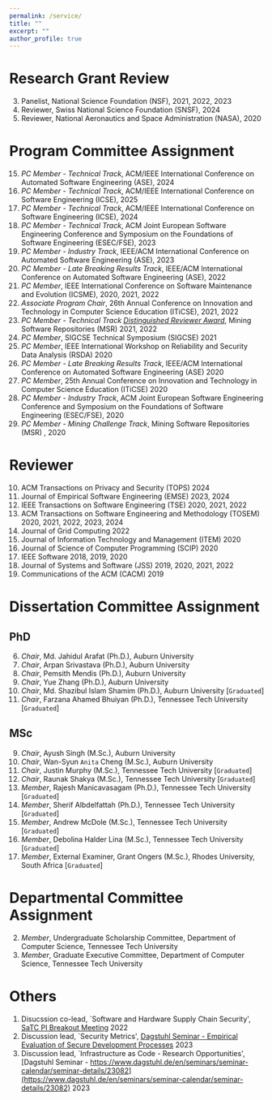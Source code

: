 ```yaml
---
permalink: /service/
title: ""
excerpt: ""
author_profile: true
---
```


Research Grant Review
======
3. Panelist, National Science Foundation (NSF), 2021, 2022, 2023  
2. Reviewer, Swiss National Science Foundation (SNSF), 2024
1. Reviewer, National Aeronautics and Space Administration (NASA), 2020

Program Committee Assignment
======
15. *PC Member - Technical Track*, ACM/IEEE International Conference on Automated Software Engineering (ASE), 2024 
14. *PC Member - Technical Track*, ACM/IEEE International Conference on Software Engineering (ICSE), 2025 
13. *PC Member - Technical Track*, ACM/IEEE International Conference on Software Engineering (ICSE), 2024 
12. *PC Member - Technical Track*, ACM Joint European Software Engineering Conference and Symposium on the Foundations of Software Engineering (ESEC/FSE), 2023 
11. *PC Member - Industry Track*, IEEE/ACM International Conference on Automated Software Engineering (ASE), 2023 
10. *PC Member - Late Breaking Results Track*, IEEE/ACM International Conference on Automated Software Engineering (ASE), 2022 
9. *PC Member*, IEEE International Conference on Software Maintenance and Evolution (ICSME),  2020, 2021, 2022 
8. *Associate Program Chair*, 26th Annual Conference on Innovation and Technology in Computer Science Education (ITiCSE), 2021, 2022 
7. *PC Member - Technical Track [Distinguished Reviewer Award](https://twitter.com/msrconf/status/1390444181655539716)*, Mining Software Repositories (MSR) 2021, 2022
6. *PC Member*, SIGCSE Technical Symposium (SIGCSE) 2021 
5. *PC Member*, IEEE International Workshop on Reliability and Security Data Analysis (RSDA) 2020 
4. *PC Member - Late Breaking Results Track*, IEEE/ACM International Conference on Automated Software Engineering (ASE) 2020 
3. *PC Member*, 25th Annual Conference on Innovation and Technology in Computer Science Education (ITiCSE) 2020 
2. *PC Member - Industry Track*, ACM Joint European Software Engineering Conference and Symposium on the Foundations of Software Engineering (ESEC/FSE), 2020
1. *PC Member - Mining Challenge Track*, Mining Software Repositories (MSR) , 2020  


Reviewer
======
10. ACM Transactions on Privacy and Security (TOPS) 2024 
9. Journal of Empirical Software Engineering (EMSE) 2023, 2024 
8. IEEE Transactions on Software Engineering (TSE) 2020, 2021, 2022
7. ACM Transactions on Software Engineering and Methodology (TOSEM) 2020, 2021, 2022, 2023, 2024  
6. Journal of Grid Computing 2022
5. Journal of Information Technology and Management (ITEM) 2020
4. Journal of Science of Computer Programming (SCIP) 2020
3. IEEE Software 2018, 2019, 2020
2. Journal of Systems and Software (JSS) 2019, 2020, 2021, 2022
1. Communications of the ACM (CACM) 2019

Dissertation Committee Assignment
======
PhD
------
6. *Chair*, Md. Jahidul Arafat (Ph.D.), Auburn University
5. *Chair*, Arpan Srivastava (Ph.D.), Auburn University
4. *Chair*, Pemsith Mendis (Ph.D.), Auburn University
3. *Chair*, Yue Zhang (Ph.D.), Auburn University
2. *Chair*, Md. Shazibul Islam Shamim (Ph.D.), Auburn University [`Graduated`]
1. *Chair*, Farzana Ahamed Bhuiyan (Ph.D.), Tennessee Tech University [`Graduated`]

MSc
------
9. *Chair*, Ayush Singh (M.Sc.), Auburn University
8. *Chair*, Wan-Syun `Anita` Cheng (M.Sc.), Auburn University
7. *Chair*, Justin Murphy (M.Sc.), Tennessee Tech University [`Graduated`]
6. *Chair*, Raunak Shakya (M.Sc.), Tennessee Tech University [`Graduated`]
5. *Member*, Rajesh Manicavasagam (Ph.D.), Tennessee Tech University [`Graduated`]
4. *Member*, Sherif Albdelfattah (Ph.D.), Tennessee Tech University [`Graduated`]
3. *Member*, Andrew McDole (M.Sc.), Tennessee Tech University [`Graduated`]
2. *Member*, Debolina Halder Lina (M.Sc.), Tennessee Tech University [`Graduated`]
1. *Member*, External Examiner, Grant Ongers (M.Sc.), Rhodes University, South Africa [`Graduated`]


Departmental Committee Assignment
======
2. *Member*, Undergraduate Scholarship Committee, Department of Computer Science, Tennessee Tech University
1. *Member*, Graduate Executive Committee, Department of Computer Science, Tennessee Tech University

Others
======
1. Disucssion co-lead, `Software and Hardware Supply Chain Security', [SaTC PI Breakout Meeting](https://cps-vo.org/group/satc-pimtg22/breakouts) 2022
2. Discussion lead, `Security Metrics', [Dagstuhl Seminar - Empirical Evaluation of Secure Development Processes](https://www.dagstuhl.de/en/seminars/seminar-calendar/seminar-details/23181) 2023
3. Discussion lead, `Infrastructure as Code - Research Opportunities', [Dagstuhl Seminar - https://www.dagstuhl.de/en/seminars/seminar-calendar/seminar-details/23082](https://www.dagstuhl.de/en/seminars/seminar-calendar/seminar-details/23082) 2023